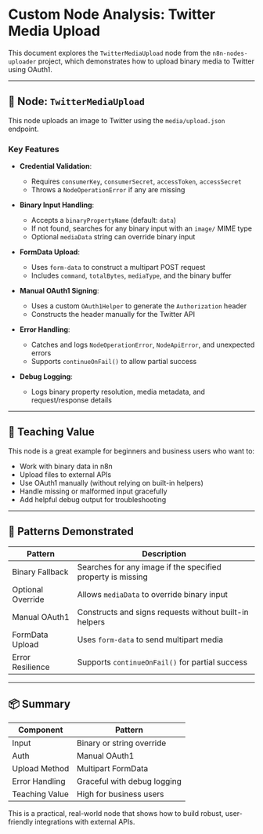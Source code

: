 # Custom Node Analysis: Twitter Media Upload

This document explores the `TwitterMediaUpload` node from the `n8n-nodes-uploader` project, which demonstrates how to upload binary media to Twitter using OAuth1.

---

## 🧩 Node: `TwitterMediaUpload`

This node uploads an image to Twitter using the `media/upload.json` endpoint.

### Key Features

- **Credential Validation**:
  - Requires `consumerKey`, `consumerSecret`, `accessToken`, `accessSecret`
  - Throws a `NodeOperationError` if any are missing

- **Binary Input Handling**:
  - Accepts a `binaryPropertyName` (default: `data`)
  - If not found, searches for any binary input with an `image/` MIME type
  - Optional `mediaData` string can override binary input

- **FormData Upload**:
  - Uses `form-data` to construct a multipart POST request
  - Includes `command`, `totalBytes`, `mediaType`, and the binary buffer

- **Manual OAuth1 Signing**:
  - Uses a custom `OAuth1Helper` to generate the `Authorization` header
  - Constructs the header manually for the Twitter API

- **Error Handling**:
  - Catches and logs `NodeOperationError`, `NodeApiError`, and unexpected errors
  - Supports `continueOnFail()` to allow partial success

- **Debug Logging**:
  - Logs binary property resolution, media metadata, and request/response details

---

## 🧠 Teaching Value

This node is a great example for beginners and business users who want to:

- Work with binary data in n8n
- Upload files to external APIs
- Use OAuth1 manually (without relying on built-in helpers)
- Handle missing or malformed input gracefully
- Add helpful debug output for troubleshooting

---

## 🧪 Patterns Demonstrated

| Pattern           | Description                                                 |
| ----------------- | ----------------------------------------------------------- |
| Binary Fallback   | Searches for any image if the specified property is missing |
| Optional Override | Allows `mediaData` to override binary input                 |
| Manual OAuth1     | Constructs and signs requests without built-in helpers      |
| FormData Upload   | Uses `form-data` to send multipart media                    |
| Error Resilience  | Supports `continueOnFail()` for partial success             |

---

## 📦 Summary

| Component      | Pattern                     |
| -------------- | --------------------------- |
| Input          | Binary or string override   |
| Auth           | Manual OAuth1               |
| Upload Method  | Multipart FormData          |
| Error Handling | Graceful with debug logging |
| Teaching Value | High for business users     |

This is a practical, real-world node that shows how to build robust, user-friendly integrations with external APIs.
